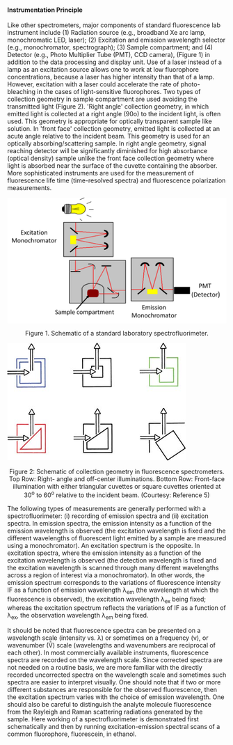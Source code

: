 #### Instrumentation Principle

Like other spectrometers, major components of standard fluorescence lab instrument include (1) Radiation source (e.g., broadband Xe arc lamp, monochromatic LED, laser); (2) Excitation and emission wavelength selector (e.g., monochromator, spectrograph); (3) Sample compartment; and (4) Detector (e.g., Photo Multiplier Tube (PMT), CCD camera), (Figure 1) in addition to the data processing and display unit. Use of a laser instead of a lamp as an excitation source allows one to work at low fluorophore concentrations, because a laser has higher intensity than that of a lamp. However, excitation with a laser could accelerate the rate of photo-bleaching in the cases of light-sensitive fluorophores. Two types of collection geometry in sample compartment are used avoiding the transmitted light (Figure 2). 'Right angle' collection geometry, in which emitted light is collected at a right angle (90o) to the incident light, is often used. This geometry is appropriate for optically transparent sample like solution. In 'front face' collection geometry, emitted light is collected at an acute angle relative to the incident beam. This geometry is used for an optically absorbing/scattering sample. In right angle geometry, signal reaching detector will be significantly diminished for high absorbance (optical density) sample unlike the front face collection geometry where light is absorbed near the surface of the cuvette containing the absorber. More sophisticated instruments are used for the measurement of fluorescence life time (time-resolved spectra) and fluorescence polarization measurements.

<img align="center" src="images/2_1.png" alt="Image not loaded">


<p align="center">Figure 1. Schematic of a standard laboratory spectrofluorimeter.</p>

<img src="images/2_2.png" alt="Image not loaded">

<p align="center">Figure 2: Schematic of collection geometry in fluorescence spectrometers. Top Row: Right- angle and off-center illuminations. Bottom Row: Front-face illumination with either triangular cuvettes or square cuvettes oriented at 30<sup>o</sup> to 60<sup>o</sup> relative to the incident beam. (Courtesy: Reference 5) </p>

The following types of measurements are generally performed with a spectrofluorimeter: (i) recording of emission spectra and (ii) excitation spectra. In emission spectra, the emission intensity as a function of the emission wavelength is observed (the excitation wavelength is fixed and the different wavelengths of fluorescent light emitted by a sample are measured using a monochromator). An excitation spectrum is the opposite. In excitation spectra, where the emission intensity as a function of the excitation wavelength is observed (the detection wavelength is fixed and the excitation wavelength is scanned through many different wavelengths across a region of interest via a monochromator). In other words, the emission spectrum corresponds to the variations of fluorescence intensity IF as a function of emission wavelength &#955;<sub>em</sub> (the wavelength at which the fluorescence is observed), the excitation wavelength &#955;<sub>ex</sub> being fixed; whereas the excitation spectrum reflects the variations of IF as a function of &#955;<sub>ex</sub>, the observation wavelength &#955;<sub>em</sub> being fixed.

It should be noted that fluorescence spectra can be presented on a wavelength scale (intensity vs. &#955;) or sometimes on a frequency (&#957;), or wavenumber (&#7804;) scale (wavelengths and wavenumbers are reciprocal of each other). In most commercially available instruments, fluorescence spectra are recorded on the wavelength scale. Since corrected spectra are not needed on a routine basis, we are more familiar with the directly recorded uncorrected spectra on the wavelength scale and sometimes such spectra are easier to interpret visually. One should note that if two or more different substances are responsible for the observed fluorescence, then the excitation spectrum varies with the choice of emission wavelength. One should also be careful to distinguish the analyte molecule fluorescence from the Rayleigh and Raman scattering radiations generated by the sample. Here working of a spectrofluorimeter is demonstrated first schematically and then by running excitation-emission spectral scans of a common fluorophore, fluorescein, in ethanol. 


